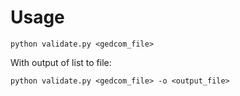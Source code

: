 # Usage

```
python validate.py <gedcom_file>
```

With output of list to file:

```
python validate.py <gedcom_file> -o <output_file>
```
